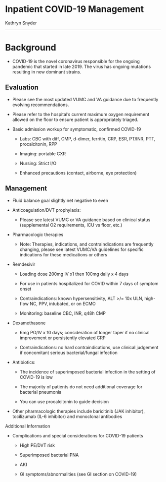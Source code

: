 # Inpatient COVID-19 Management 

Kathryn Snyder

---

# Background

- COVID-19 is the novel coronavirus responsible for the ongoing
    pandemic that started in late 2019. The virus has ongoing mutations
    resulting in new dominant strains.

## Evaluation

- Please see the most updated VUMC and VA guidance due to frequently
    evolving recommendations.

- Please refer to the hospital’s current maximum oxygen requirement
    allowed on the floor to ensure patient is appropriately triaged.

- Basic admission workup for symptomatic, confirmed COVID-19

    - Labs: CBC with diff, CMP, d-dimer, ferritin, CRP, ESR, PT/INR, PTT,
    procalcitonin, RPP

    - Imaging: portable CXR

    - Nursing: Strict I/O

    - Enhanced precautions (contact, airborne, eye protection)

## Management

- Fluid balance goal slightly net negative to even

- Anticoagulation/DVT prophylaxis:

    - Please see latest VUMC or VA guidance based on clinical status
    (supplemental O2 requirements, ICU vs floor, etc.)

- Pharmacologic therapies

    - Note: Therapies, indications, and contraindications are frequently
    changing, please see latest VUMC/VA guidelines for specific
    indications for these medications or others

- Remdesivir

    - Loading dose 200mg IV x1 then 100mg daily x 4 days

    - For use in patients hospitalized for COVID within 7 days of
        symptom onset

    - Contraindications: known hypersensitivity, ALT \>/= 10x ULN,
        high-flow NC, PPV, intubated, or on ECMO

    - Monitoring: baseline CBC, INR, q48h CMP

- Dexamethasone

    - 6mg PO/IV x 10 days; consideration of longer taper if no
        clinical improvement or persistently elevated CRP

    - Contraindications: no hard contraindications, use clinical
        judgement if concomitant serious bacterial/fungal infection

- Antibiotics:

    - The incidence of superimposed bacterial infection in the setting
        of COVID-19 is low

    - The majority of patients do not need additional coverage for
        bacterial pneumonia

    - You can use procalcitonin to guide decision

- Other pharmacologic therapies include baricitinib (JAK inhibitor),
    tocilizumab (IL-6 inhibitor) and monoclonal antibodies

Additional Information

- Complications and special considerations for COVID-19 patients

    - High PE/DVT risk

    - Superimposed bacterial PNA

    - AKI

    - GI symptoms/abnormalities (see GI section on COVID-19)
